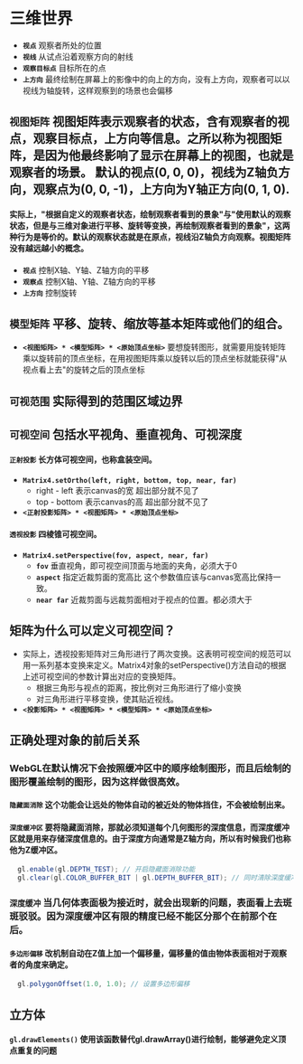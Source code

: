 # 三维世界
* __`视点`__ 观察者所处的位置
* __`视线`__ 从试点沿着观察方向的射线
* __`观察目标点`__ 目标所在的点
* __`上方向`__ 最终绘制在屏幕上的影像中的向上的方向，没有上方向，观察者可以以视线为轴旋转，这样观察到的场景也会偏移
## __`视图矩阵`__ 视图矩阵表示观察者的状态，含有观察者的视点，观察目标点，上方向等信息。之所以称为视图矩阵，是因为他最终影响了显示在屏幕上的视图，也就是观察者的场景。 默认的视点(0, 0, 0)，视线为Z轴负方向，观察点为(0, 0, -1)，上方向为Y轴正方向(0, 1, 0).
#### 实际上，"根据自定义的观察者状态，绘制观察者看到的景象"与"使用默认的观察状态，但是与三维对象进行平移、旋转等变换，再绘制观察者看到的景象"，这两种行为是等价的。默认的观察状态就是在原点，视线沿Z轴负方向观察。视图矩阵没有越远越小的概念。
* __`视点`__ 控制X轴、Y轴、Z轴方向的平移
* __`观察点`__ 控制X轴、Y轴、Z轴方向的平移
* __`上方向`__ 控制旋转
## __`模型矩阵`__ 平移、旋转、缩放等基本矩阵或他们的组合。
* __`<视图矩阵> * <模型矩阵> * <原始顶点坐标>`__ 要想旋转图形，就需要用旋转矩阵乘以旋转前的顶点坐标，在用视图矩阵乘以旋转以后的顶点坐标就能获得"从视点看上去"的旋转之后的顶点坐标
## __`可视范围`__ 实际得到的范围区域边界
## __`可视空间`__ 包括水平视角、垂直视角、可视深度
#### __`正射投影`__ 长方体可视空间，也称盒装空间。
* __`Matrix4.setOrtho(left, right, bottom, top, near, far)`__
  * right - left 表示canvas的宽 超出部分就不见了
  * top - bottom 表示canvas的高 超出部分就不见了
* __`<正射投影矩阵> * <视图矩阵> * <原始顶点坐标>`__
#### __`透视投影`__ 四棱锥可视空间。
* __`Matrix4.setPerspective(fov, aspect, near, far)`__
  * __`fov`__ 垂直视角，即可视空间顶面与地面的夹角，必须大于0
  * __`aspect`__ 指定近裁剪面的宽高比 这个参数值应该与canvas宽高比保持一致。
  * __`near far`__ 近裁剪面与远裁剪面相对于视点的位置。都必须大于
## 矩阵为什么可以定义可视空间？
* 实际上，透视投影矩阵对三角形进行了两次变换。这表明可视空间的规范可以用一系列基本变换来定义。Matrix4对象的setPerspective()方法自动的根据上述可视空间的参数计算出对应的变换矩阵。
  * 根据三角形与视点的距离，按比例对三角形进行了缩小变换
  * 对三角形进行平移变换，使其贴近视线。
* __`<投影矩阵> * <视图矩阵> * <模型矩阵> * <原始顶点坐标>`__
## 正确处理对象的前后关系
### WebGL在默认情况下会按照缓冲区中的顺序绘制图形，而且后绘制的图形覆盖绘制的图形，因为这样做很高效。
#### __`隐藏面消除`__ 这个功能会让远处的物体自动的被近处的物体挡住，不会被绘制出来。
#### __`深度缓冲区`__ 要将隐藏面消除，那就必须知道每个几何图形的深度信息，而深度缓冲区就是用来存储深度信息的。由于深度方向通常是Z轴方向，所以有时候我们也称他为Z缓冲区。
```GLSL ES
  gl.enable(gl.DEPTH_TEST); // 开启隐藏面消除功能
  gl.clear(gl.COLOR_BUFFER_BIT | gl.DEPTH_BUFFER_BIT); // 同时清除深度缓冲区和颜色缓冲区
```
### __`深度缓冲`__ 当几何体表面极为接近时，就会出现新的问题，表面看上去斑斑驳驳。因为深度缓冲区有限的精度已经不能区分那个在前那个在后。
#### __`多边形偏移`__ 改机制自动在Z值上加一个偏移量，偏移量的值由物体表面相对于观察者的角度来确定。
```GLSL ES
  gl.polygonOffset(1.0, 1.0); // 设置多边形偏移
```
## 立方体
#### __`gl.drawElements()`__ 使用该函数替代gl.drawArray()进行绘制，能够避免定义顶点重复的问题